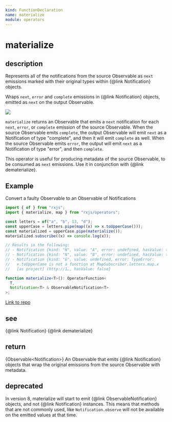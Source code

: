 ```yaml
---
kind: FunctionDeclaration
name: materialize
module: operators
---
```


# materialize

## description

Represents all of the notifications from the source Observable as `next`
emissions marked with their original types within {@link Notification}
objects.

<span class="informal">Wraps `next`, `error` and `complete` emissions in
{@link Notification} objects, emitted as `next` on the output Observable.
</span>

![](materialize.png)

`materialize` returns an Observable that emits a `next` notification for each
`next`, `error`, or `complete` emission of the source Observable. When the
source Observable emits `complete`, the output Observable will emit `next` as
a Notification of type "complete", and then it will emit `complete` as well.
When the source Observable emits `error`, the output will emit `next` as a
Notification of type "error", and then `complete`.

This operator is useful for producing metadata of the source Observable, to
be consumed as `next` emissions. Use it in conjunction with
{@link dematerialize}.

## Example

Convert a faulty Observable to an Observable of Notifications

```ts
import { of } from "rxjs";
import { materialize, map } from "rxjs/operators";

const letters = of("a", "b", 13, "d");
const upperCase = letters.pipe(map((x) => x.toUpperCase()));
const materialized = upperCase.pipe(materialize());
materialized.subscribe((x) => console.log(x));

// Results in the following:
// - Notification {kind: "N", value: "A", error: undefined, hasValue: true}
// - Notification {kind: "N", value: "B", error: undefined, hasValue: true}
// - Notification {kind: "E", value: undefined, error: TypeError:
//   x.toUpperCase is not a function at MapSubscriber.letters.map.x
//   [as project] (http://1…, hasValue: false}
```

```ts
function materialize<T>(): OperatorFunction<
  T,
  Notification<T> & ObservableNotification<T>
>;
```

[Link to repo](https://github.com/ReactiveX/rxjs/blob/master/src/internal/operators/materialize.ts#L62-L66)

## see

{@link Notification}
{@link dematerialize}

## return

{Observable<Notification<T>>} An Observable that emits
{@link Notification} objects that wrap the original emissions from the source
Observable with metadata.

## deprecated

In version 8, materialize will start to emit {@link ObservableNotification} objects, and not
{@link Notification} instances. This means that methods that are not commonly used, like `Notification.observe`
will not be available on the emitted values at that time.
